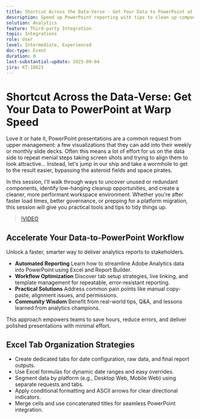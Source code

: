 ```yaml
---
title: Shortcut Across the Data-Verse - Get Your Data to PowerPoint at Warp Speed
description: Speed up PowerPoint reporting with tips to clean up components, boost performance, and streamline data exports from Adobe Workspace.
solution: Analytics
feature: Third-party Integration
topic: Integrations
role: User
level: Intermediate, Experienced
doc-type: Event
duration: 0
last-substantial-update: 2025-09-04
jira: KT-18823
---
```


# Shortcut Across the Data-Verse: Get Your Data to PowerPoint at Warp Speed

Love it or hate it, PowerPoint presentations are a common request from upper management: a few visualizations that they can add into their weekly or monthly slide decks. Often this means a lot of effort for us on the data side to repeat menial steps taking screen shots and trying to align them to look attractive… Instead, let's jump in our ship and take a wormhole to get to the result easier, bypassing the asteroid fields and space pirates.

In this session, I'll walk through ways to uncover unused or redundant components, identify low-hanging cleanup opportunities, and create a cleaner, more performant workspace environment. Whether you're after faster load times, better governance, or prepping for a platform migration, this session will give you practical tools and tips to tidy things up.

>[!VIDEO](https://video.tv.adobe.com/v/3471119/?learn=on&enablevpops)

## Accelerate Your Data-to-PowerPoint Workflow

Unlock a faster, smarter way to deliver analytics reports to stakeholders.

* **Automated Reporting**  Learn how to streamline Adobe Analytics data into PowerPoint using Excel and Report Builder.
* **Workflow Optimization**  Discover tab setup strategies, live linking, and template management for repeatable, error-resistant reporting.
* **Practical Solutions**  Address common pain points like manual copy-paste, alignment issues, and permissions.
* **Community Wisdom**  Benefit from real-world tips, Q&A, and lessons learned from analytics champions.

This approach empowers teams to save hours, reduce errors, and deliver polished presentations with minimal effort.

## Excel Tab Organization Strategies

* Create dedicated tabs for date configuration, raw data, and final report outputs.
* Use Excel formulas for dynamic date ranges and easy overrides.
* Segment data by platform (e.g., Desktop Web, Mobile Web) using separate requests and tabs.
* Apply conditional formatting and ASCII arrows for clear directional indicators.
* Merge cells and use concatenated titles for seamless PowerPoint integration.